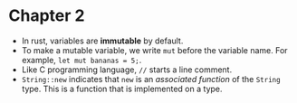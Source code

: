 # Chapter 2

- In rust, variables are **immutable** by default.
- To make a mutable variable, we write `mut` before the variable name.
For example, `let mut bananas = 5;`.
- Like C programming language, `//` starts a line comment.
- `String::new` indicates that `new` is an *associated function* of the `String` type. This is a function that is implemented on a type.
  